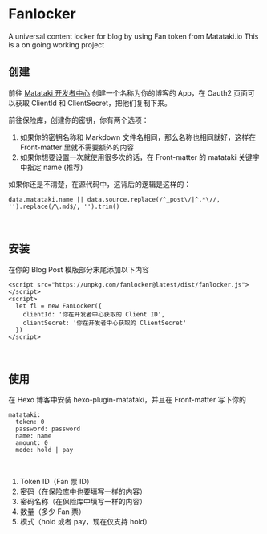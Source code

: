 # Fanlocker
A universal content locker for blog by using Fan token from Matataki.io
This is a on going working project
<br>

## 创建

前往 [Matataki 开发者中心](https://developer.matataki.io) 创建一个名称为你的博客的 App，在 Oauth2 页面可以获取 ClientId 和 ClientSecret，把他们复制下来。

前往保险库，创建你的密钥，你有两个选项：

1. 如果你的密钥名称和 Markdown 文件名相同，那么名称也相同就好，这样在 Front-matter 里就不需要额外的内容
2. 如果你想要设置一次就使用很多次的话，在 Front-matter 的 matataki 关键字中指定 name (推荐)

如果你还是不清楚，在源代码中，这背后的逻辑是这样的：

```
data.matataki.name || data.source.replace(/^_post\/|^.*\//, '').replace(/\.md$/, '').trim()
```
<br>

## 安装

在你的 Blog Post 模版部分末尾添加以下内容

```
<script src="https://unpkg.com/fanlocker@latest/dist/fanlocker.js"></script>
<script>
  let fl = new FanLocker({
    clientId: '你在开发者中心获取的 Client ID',
    clientSecret: '你在开发者中心获取的 ClientSecret'
  })
</script>
```
<br>

## 使用

在 Hexo 博客中安装 hexo-plugin-matataki，并且在 Front-matter 写下你的

```
matataki:
  token: 0
  password: password
  name: name
  amount: 0
  mode: hold | pay
```

<br>

1. Token ID（Fan 票 ID）
2. 密码（在保险库中也要填写一样的内容）
3. 密码名称（在保险库中填写一样的内容）
4. 数量（多少 Fan 票）
5. 模式（hold 或者 pay，现在仅支持 hold）